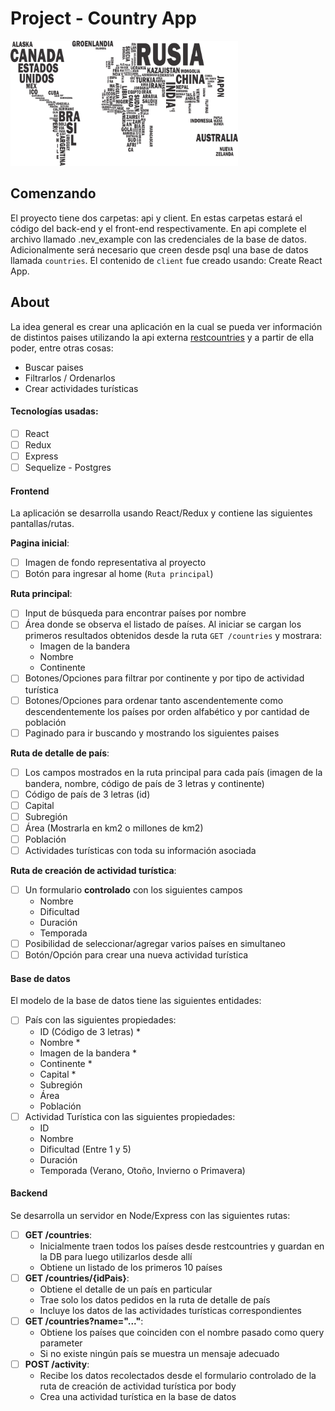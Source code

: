 # Project - Country App

<p align="left">
  <img height="200" src="./countries.png" />
</p>

## Comenzando

El proyecto tiene dos carpetas: api y client. En estas carpetas estará el código del back-end y el front-end respectivamente. En api complete el archivo llamado .nev_example con las credenciales de la base de datos. Adicionalmente será necesario que creen desde psql una base de datos llamada `countries`. El contenido de `client` fue creado usando: Create React App.

## About

La idea general es crear una aplicación en la cual se pueda ver información de  distintos paises utilizando la api externa [restcountries](https://restcountries.eu/) y a partir de ella poder, entre otras cosas:

  - Buscar paises
  - Filtrarlos / Ordenarlos
  - Crear actividades turísticas

#### Tecnologías usadas:
- [ ] React
- [ ] Redux
- [ ] Express
- [ ] Sequelize - Postgres

#### Frontend

La aplicación se desarrolla usando React/Redux y contiene las siguientes pantallas/rutas.

__Pagina inicial__: 
- [ ] Imagen de fondo representativa al proyecto
- [ ] Botón para ingresar al home (`Ruta principal`)

__Ruta principal__:
- [ ] Input de búsqueda para encontrar países por nombre
- [ ] Área donde se observa el listado de países. Al iniciar se cargan los primeros resultados obtenidos desde la ruta `GET /countries` y mostrara:
  - Imagen de la bandera
  - Nombre
  - Continente
- [ ] Botones/Opciones para filtrar por continente y por tipo de actividad turística
- [ ] Botones/Opciones para ordenar tanto ascendentemente como descendentemente los países por orden alfabético y por cantidad de población
- [ ] Paginado para ir buscando y mostrando los siguientes paises

__Ruta de detalle de país__:
- [ ] Los campos mostrados en la ruta principal para cada país (imagen de la bandera, nombre, código de país de 3 letras y continente)
- [ ] Código de país de 3 letras (id)
- [ ] Capital
- [ ] Subregión
- [ ] Área (Mostrarla en km2 o millones de km2)
- [ ] Población
- [ ] Actividades turísticas con toda su información asociada

__Ruta de creación de actividad turística__:
- [ ] Un formulario __controlado__ con los siguientes campos
  - Nombre
  - Dificultad
  - Duración
  - Temporada
- [ ] Posibilidad de seleccionar/agregar varios países en simultaneo
- [ ] Botón/Opción para crear una nueva actividad turística

#### Base de datos

El modelo de la base de datos tiene las siguientes entidades:

- [ ] País con las siguientes propiedades:
  - ID (Código de 3 letras) *
  - Nombre *
  - Imagen de la bandera *
  - Continente *
  - Capital *
  - Subregión
  - Área
  - Población
- [ ] Actividad Turística con las siguientes propiedades:
  - ID
  - Nombre
  - Dificultad (Entre 1 y 5)
  - Duración
  - Temporada (Verano, Otoño, Invierno o Primavera)

#### Backend

Se desarrolla un servidor en Node/Express con las siguientes rutas:

- [ ] __GET /countries__:
  - Inicialmente traen todos los países desde restcountries y guardan en la DB para luego utilizarlos desde allí
  - Obtiene un listado de los primeros 10 países
- [ ] __GET /countries/{idPais}__:
  - Obtiene el detalle de un país en particular
  - Trae solo los datos pedidos en la ruta de detalle de país
  - Incluye los datos de las actividades turísticas correspondientes
- [ ] __GET /countries?name="..."__:
  - Obtiene los países que coinciden con el nombre pasado como query parameter
  - Si no existe ningún país se muestra un mensaje adecuado
- [ ] __POST /activity__:
  - Recibe los datos recolectados desde el formulario controlado de la ruta de creación de actividad turística por body
  - Crea una actividad turística en la base de datos
